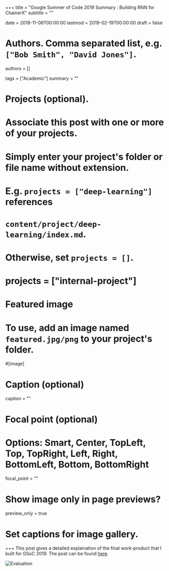 +++
title = "Google Summer of Code 2019 Summary : Building RNN for ChainerX"
subtitle = ""

date = 2018-11-08T00:00:00
lastmod = 2019-02-19T00:00:00
draft = false

# Authors. Comma separated list, e.g. `["Bob Smith", "David Jones"]`.
authors = []

tags = ["Academic"]
summary = ""

# Projects (optional).
#   Associate this post with one or more of your projects.
#   Simply enter your project's folder or file name without extension.
#   E.g. `projects = ["deep-learning"]` references 
#   `content/project/deep-learning/index.md`.
#   Otherwise, set `projects = []`.
# projects = ["internal-project"]

# Featured image
# To use, add an image named `featured.jpg/png` to your project's folder. 
#[image]
  # Caption (optional)
  caption = ""

  # Focal point (optional)
  # Options: Smart, Center, TopLeft, Top, TopRight, Left, Right, BottomLeft, Bottom, BottomRight
  focal_point = ""

  # Show image only in page previews?
  preview_only = true

# Set captions for image gallery.

+++
This post gives a detailed explaination of the final work-product that I built for GSoC 2019. The post can be found  <a href = "https://medium.com/@adidolkar123/gsoc-2019-summary-building-rnns-for-chainerx-cbe0bcfa13ab">here</a>.

![Evaluation](https://github.com/dido1998/academic-kickstart/blob/master/static/img/gsoc.png)

